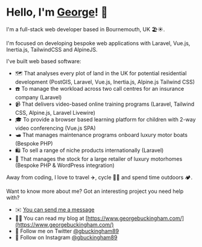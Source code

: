 # Hello, I'm [George](https://www.georgebuckingham.com/)! 👋

I'm a full-stack web developer based in Bournemouth, UK 🏖☀️.

I'm focused on developing bespoke web applications with Laravel, Vue.js, Inertia.js, TailwindCSS and AlpineJS.

I've built web based software:

* 🗺 That analyses every plot of land in the UK for potential residential development (PostGIS, Laravel, Vue.js, Inertia.js, Alpine.js Tailwind CSS)
* ☎️ To manage the workload across two call centres for an insurance company (Laravel)
* 📹 That delivers video-based online training programs (Laravel, Tailwind CSS, Alpine.js, Laravel Livewire)
* 🎓 To provide a browser based learning platform for children with 2-way video conferencing (Vue.js SPA)
* 🛥 That manages maintenance programs onboard luxury motor boats (Bespoke PHP)
* 🛍 To sell a range of niche products internationally (Laravel)
* 🚐 That manages the stock for a large retailer of luxury motorhomes (Bespoke PHP & WordPress integration)

Away from coding, I love to travel ✈️, cycle 🚴‍♂️ and spend time outdoors 🏕.

Want to know more about me? Got an interesting project you need help with?

* ✉️ [You can send me a message](https://www.georgebuckingham.com/contact/)
* 👨‍💻 You can read my blog at [https://www.georgebuckingham.com/](https://www.georgebuckingham.com/)
* 💬 Follow me on Twitter [@gbuckingham89](https://www.twitter.com/gbuckingham89)
* 📸 Follow on Instagram [@gbuckingham89](https://www.instagram.com/gbuckingham89)
